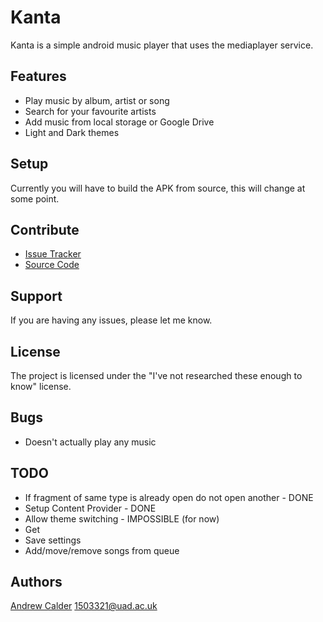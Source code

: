Kanta
=================
Kanta is a simple android music player that uses the mediaplayer service.

Features
---------
  * Play music by album, artist or song
  * Search for your favourite artists
  * Add music from local storage or Google Drive
  * Light and Dark themes

Setup
-------------
Currently you will have to build the APK from source, this will change at some point. 

Contribute
-----------

- [Issue Tracker](github.com/AR-Calder/kanta/issues)
- [Source Code](github.com/AR-Calder/kanta)

Support
--------

If you are having any issues, please let me know.

License
--------

The project is licensed under the "I've not researched these enough to know" license.

Bugs
-----
- Doesn't actually play any music

TODO
----
- If fragment of same type is already open do not open another - DONE
- Setup Content Provider - DONE
- Allow theme switching - IMPOSSIBLE (for now)
- Get
- Save settings
- Add/move/remove songs from queue

Authors
-------
[Andrew Calder](https://github.com/AR-Calder) <1503321@uad.ac.uk>
